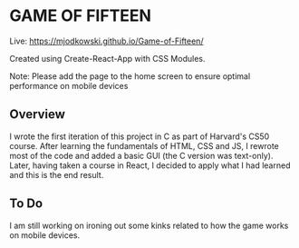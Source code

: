 # GAME OF FIFTEEN

Live: https://mjodkowski.github.io/Game-of-Fifteen/

Created using Create-React-App with CSS Modules.

Note: Please add the page to the home screen to ensure optimal performance on mobile devices

## Overview

I wrote the first iteration of this project in C as part of Harvard's CS50 course. After learning the fundamentals of HTML, CSS and JS, I rewrote most of the code and added a basic GUI (the C version was text-only). Later, having taken a course in React, I decided to apply what I had learned and this is the end result. 

## To Do

I am still working on ironing out some kinks related to how the game works on mobile devices.
